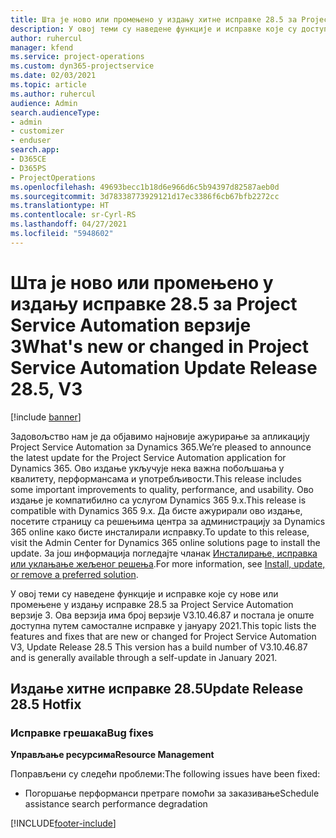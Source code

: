 ```yaml
---
title: Шта је ново или промењено у издању хитне исправке 28.5 за Project Service Automation верзије 3
description: У овој теми су наведене функције и исправке које су доступне у издању хитне исправке 28.5 за Project Service Automation верзије 3.
author: ruhercul
manager: kfend
ms.service: project-operations
ms.custom: dyn365-projectservice
ms.date: 02/03/2021
ms.topic: article
ms.author: ruhercul
audience: Admin
search.audienceType:
- admin
- customizer
- enduser
search.app:
- D365CE
- D365PS
- ProjectOperations
ms.openlocfilehash: 49693becc1b18d6e966d6c5b94397d82587aeb0d
ms.sourcegitcommit: 3d78338773929121d17ec3386f6cb67bfb2272cc
ms.translationtype: HT
ms.contentlocale: sr-Cyrl-RS
ms.lasthandoff: 04/27/2021
ms.locfileid: "5948602"
---
```

# <a name="whats-new-or-changed-in-project-service-automation-update-release-285-v3"></a><span data-ttu-id="5a434-103">Шта је ново или промењено у издању исправке 28.5 за Project Service Automation верзије 3</span><span class="sxs-lookup"><span data-stu-id="5a434-103">What's new or changed in Project Service Automation Update Release 28.5, V3</span></span>

[!include [banner](../includes/psa-now-project-operations.md)]

<span data-ttu-id="5a434-104">Задовољство нам је да објавимо најновије ажурирање за апликацију Project Service Automation за Dynamics 365.</span><span class="sxs-lookup"><span data-stu-id="5a434-104">We’re pleased to announce the latest update for the Project Service Automation application for Dynamics 365.</span></span> <span data-ttu-id="5a434-105">Ово издање укључује нека важна побољшања у квалитету, перформансама и употребљивости.</span><span class="sxs-lookup"><span data-stu-id="5a434-105">This release includes some important improvements to quality, performance, and usability.</span></span> <span data-ttu-id="5a434-106">Ово издање је компатибилно са услугом Dynamics 365 9.x.</span><span class="sxs-lookup"><span data-stu-id="5a434-106">This release is compatible with Dynamics 365 9.x.</span></span> <span data-ttu-id="5a434-107">Да бисте ажурирали ово издање, посетите страницу са решењима центра за администрацију за Dynamics 365 online како бисте инсталирали исправку.</span><span class="sxs-lookup"><span data-stu-id="5a434-107">To update to this release, visit the Admin Center for Dynamics 365 online solutions page to install the update.</span></span> <span data-ttu-id="5a434-108">За још информација погледајте чланак [Инсталирање, исправка или уклањање жељеног решења](/power-platform/admin/install-remove-preferred-solution).</span><span class="sxs-lookup"><span data-stu-id="5a434-108">For more information, see [Install, update, or remove a preferred solution](/power-platform/admin/install-remove-preferred-solution).</span></span>

<span data-ttu-id="5a434-109">У овој теми су наведене функције и исправке које су нове или промењене у издању исправке 28.5 за Project Service Automation верзије 3. Ова верзија има број верзије V3.10.46.87 и постала је опште доступна путем самосталне исправке у јануару 2021.</span><span class="sxs-lookup"><span data-stu-id="5a434-109">This topic lists the features and fixes that are new or changed for Project Service Automation V3, Update Release 28.5 This version has a build number of V3.10.46.87 and is generally available through a self-update in January 2021.</span></span>

## <a name="update-release-285-hotfix"></a><span data-ttu-id="5a434-110">Издање хитне исправке 28.5</span><span class="sxs-lookup"><span data-stu-id="5a434-110">Update Release 28.5 Hotfix</span></span>

### <a name="bug-fixes"></a><span data-ttu-id="5a434-111">Исправке грешака</span><span class="sxs-lookup"><span data-stu-id="5a434-111">Bug fixes</span></span>

<span data-ttu-id="5a434-112">**Управљање ресурсима**</span><span class="sxs-lookup"><span data-stu-id="5a434-112">**Resource Management**</span></span>

<span data-ttu-id="5a434-113">Поправљени су следећи проблеми:</span><span class="sxs-lookup"><span data-stu-id="5a434-113">The following issues have been fixed:</span></span>

- <span data-ttu-id="5a434-114">Погоршање перформанси претраге помоћи за заказивање</span><span class="sxs-lookup"><span data-stu-id="5a434-114">Schedule assistance search performance degradation</span></span>



[!INCLUDE[footer-include](../includes/footer-banner.md)]